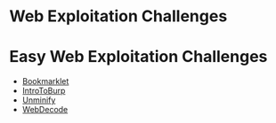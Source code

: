 # Web Exploitation Challenges

# Easy Web Exploitation Challenges
- [Bookmarklet](Bookmarklet.md)
- [IntroToBurp](IntroToBurp.md)
- [Unminify](Unminify.md)
- [WebDecode](WebDecode.md)
